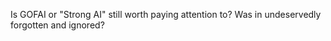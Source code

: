 Is GOFAI or "Strong AI" still worth paying attention to? Was in undeservedly forgotten and ignored?
